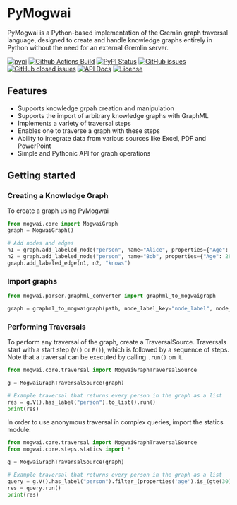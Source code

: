 # PyMogwai
PyMogwai is a Python-based implementation of the Gremlin graph traversal language, designed to create and handle knowledge graphs entirely in Python without the need for an external Gremlin server. 

[![pypi](https://img.shields.io/pypi/pyversions/pyMogwai)](https://pypi.org/project/pyMogwai/)
[![Github Actions Build](https://github.com/juupje/pyMogwai/actions/workflows/build.yml/badge.svg)](https://github.com/juupje/pyMogwai/actions/workflows/build.yml)
[![PyPI Status](https://img.shields.io/pypi/v/pyMogwai.svg)](https://pypi.python.org/pypi/pyMogwai/)
[![GitHub issues](https://img.shields.io/github/issues/juupje/pyMogwai.svg)](https://github.com/juupje/pyMogwai/issues)
[![GitHub closed issues](https://img.shields.io/github/issues-closed/juupje/pyMogwai.svg)](https://github.com/juupje/pyMogwai/issues/?q=is%3Aissue+is%3Aclosed)
[![API Docs](https://img.shields.io/badge/API-Documentation-blue)](https://juupje.github.io/pyMogwai/)
[![License](https://img.shields.io/github/license/juupje/pyMogwai.svg)](https://www.apache.org/licenses/LICENSE-2.0)

## Features
* Supports knowledge grpah creation and manipulation
* Supports the import of arbitrary knowledge graphs with GraphML 
* Implements a variety of traversal steps
* Enables one to traverse a graph with these steps
* Ability to integrate data from various sources like Excel, PDF and PowerPoint
* Simple and Pythonic API for graph operations 

## Getting started

### Creating a Knowledge Graph
To create a graph using PyMogwai
```python
from mogwai.core import MogwaiGraph
graph = MogwaiGraph()

# Add nodes and edges
n1 = graph.add_labeled_node("person", name="Alice", properties={"Age": 30})
n2 = graph.add_labeled_node("person", name="Bob", properties={"Age": 28})
graph.add_labeled_edge(n1, n2, "knows")
```
### Import graphs
```python
from mogwai.parser.graphml_converter import graphml_to_mogwaigraph

graph = graphml_to_mogwaigraph(path, node_label_key="node_label", node_name_key="node_name", edge_label_key="edge_label")
```

### Performing Traversals
To perform any traversal of the graph, create a TraversalSource. Traversals start with a start step (`V()` or `E()`), which is followed by a sequence of steps. Note that a traversal can be executed by calling `.run()` on it.


```python
from mogwai.core.traversal import MogwaiGraphTraversalSource

g = MogwaiGraphTraversalSource(graph)

# Example traversal that returns every person in the graph as a list
res = g.V().has_label("person").to_list().run()
print(res)
```

In order to use anonymous traversal in complex queries, import the statics module:

```python
from mogwai.core.traversal import MogwaiGraphTraversalSource
from mogwai.core.steps.statics import *

g = MogwaiGraphTraversalSource(graph)

# Example traversal that returns every person in the graph as a list
query = g.V().has_label("person").filter_(properties('age').is_(gte(30))).to_list().by('name')
res = query.run()
print(res)
```